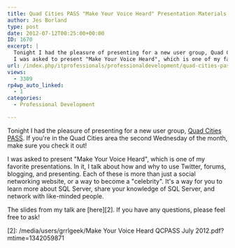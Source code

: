 ```yaml
---
title: Quad Cities PASS "Make Your Voice Heard" Presentation Materials
author: Jes Borland
type: post
date: 2012-07-12T00:25:00+00:00
ID: 1670
excerpt: |
  Tonight I had the pleasure of presenting for a new user group, Quad Cities PASS. If you're in the Quad Cities area the second Wednesday of the month, make sure you check it out!
  I was asked to present "Make Your Voice Heard", which is one of my favorit&hellip;
url: /index.php/itprofessionals/professionaldevelopment/quad-cities-pass-make-your/
views:
  - 3309
rp4wp_auto_linked:
  - 1
categories:
  - Professional Development

---
```

Tonight I had the pleasure of presenting for a new user group, [Quad Cities PASS][1]. If you're in the Quad Cities area the second Wednesday of the month, make sure you check it out!

I was asked to present "Make Your Voice Heard", which is one of my favorite presentations. In it, I talk about how and why to use Twitter, forums, blogging, and presenting. Each of these is more than just a social networking website, or a way to become a "celebrity". It's a way for you to learn more about SQL Server, share your knowledge of SQL Server, and network with like-minded people.

The slides from my talk are [here][2]. If you have any questions, please feel free to ask!

 [1]: http://qcpass.sqlpass.org/
 [2]: /media/users/grrlgeek/Make Your Voice Heard QCPASS July 2012.pdf?mtime=1342059871